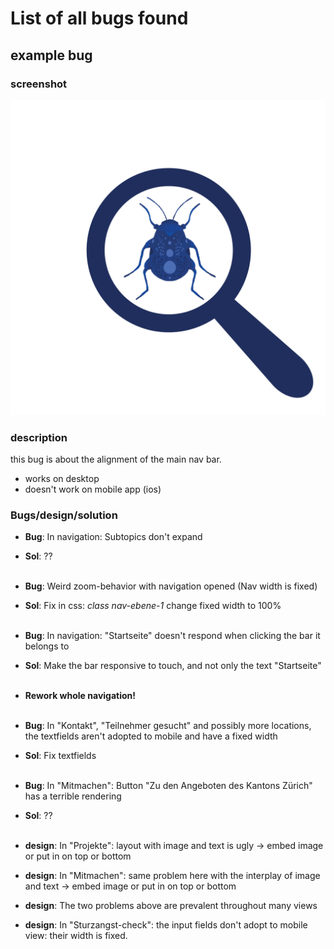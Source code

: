# List of all bugs found
## example bug
### screenshot
![alt text](pics/example.jpg)
### description
this bug is about the alignment of the main nav bar. 
- works on desktop
- doesn't work on mobile app (ios)
### Bugs/design/solution
- **Bug**: In navigation: Subtopics don't expand
- **Sol**: ??
<br></br>
- **Bug**: Weird zoom-behavior with navigation opened (Nav width is fixed)
- **Sol**: Fix in css: *class nav-ebene-1* change fixed width to 100%
<br></br>
- **Bug**: In navigation: "Startseite" doesn't respond when clicking the bar it belongs to
- **Sol**: Make the bar responsive to touch, and not only the text "Startseite"
<br></br>
- **Rework whole navigation!**
<br></br>
- **Bug**: In "Kontakt", "Teilnehmer gesucht" and possibly more locations, the textfields aren't adopted to mobile and have a fixed width
- **Sol**: Fix textfields
<br></br>
- **Bug**: In "Mitmachen": Button "Zu den Angeboten des Kantons Zürich" has a terrible rendering
- **Sol**: ??
<br></br>
  
- **design**: In "Projekte": layout with image and text is ugly -> embed image or put in on top or bottom
- **design**: In "Mitmachen": same problem here with the interplay of image and text -> embed image or put in on top or bottom
- **design**: The two problems above are prevalent throughout many views
- **design**: In "Sturzangst-check": the input fields don't adopt to mobile view: their width is fixed.
  
<br></br>





